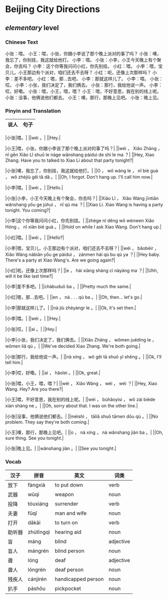 # Beijing City Directions
## *elementary* level

### Chinese Text
小张：喂。
小王：喂，小张，你跟小李说了那个晚上派对的事了吗？
小张：噢，我忘了，你别挂，我这就给他打。
小李：喂。
小张：小李，小王今天晚上有个聚会，你去吗？
小李：这个你等我问问小红，你先别挂。
小红：喂。
小李：喂，宝贝儿，小王那边有个派对，咱们还去不去呀？
小红：呃，还像上次那样吗？
小李：差不多吧。
小红：嗯，那...去吧。
小李：那就这样儿了。
小李：喂。
小张：哎。
小李：小张，我们决定了，我们俩去。
小张：那行，我给他说一声。
小李：哎，好嘞。
小张：喂，小王，喂，喂？
小王：喂，不好意思，我在别的线上呢。
小张：没事，他俩说他们都去。
小王：噢，那行，那晚上见吧。
小张：晚上见。

### Pinyin and Translation
|说人|句子|
|----|----|

|小张|喂。|
||wéi 。|
||Hey.|

|小王|喂，小张，你跟小李说了那个晚上派对的事了吗？|
||wéi ， Xiǎo Zhāng ， nǐ gēn Xiǎo Lǐ shuō le nàge wǎnshang pàiduì de shì le ma ？|
||Hey, Xiao Zhang. Have you to talked to Xiao Li about that party tonight?|

|小张|噢，我忘了，你别挂，我这就给他打。|
||O ， wǒ wàng le ， nǐ bié guà ， wǒ zhèjiù gěi tā dǎ 。|
||Oh, I forgot. Don't hang up. I'll call him now.|

|小李|喂。|
||wéi 。|
||Hello.|

|小张|小李，小王今天晚上有个聚会，你去吗？|
||Xiǎo Lǐ ， Xiǎo Wáng jīntiān wǎnshang yǒu ge jùhuì ， nǐ qù ma ？|
||Xiao Li. Xiao Wang is having a party tonight. You coming?|

|小李|这个你等我问问小红，你先别挂。|
||zhège nǐ děng wǒ wènwen Xiǎo Hóng ， nǐ xiān bié guà 。|
||Hold on while I ask Xiao Wang. Don't hang up.|

|小红|喂。|
||wéi 。|
||Hello?|

|小李|喂，宝贝儿，小王那边有个派对，咱们还去不去呀？|
||wéi ， bǎobèir ， Xiǎo Wáng nàbiān yǒu ge pàiduì ， zánmen hái qù bu qù ya ？|
||Hey baby. There's a party at Xiao Wang's. Are we going again?|

|小红|呃，还像上次那样吗？|
||e ， hái xiàng shàng cì nàyàng ma ？|
||Uhh, will it be like last time?|

|小李|差不多吧。|
||chàbuduō ba 。|
||Pretty much the same.|

|小红|嗯，那...去吧。|
||en ， nà . . . qù ba 。|
||Oh, then... let's go.|

|小李|那就这样儿了。|
||nà jiù zhèyàngr le 。|
||Ok, it's set then.|

|小李|喂。|
||wéi 。|
||Hey.|

|小张|哎。|
||ai 。|
||Hey.|

|小李|小张，我们决定了，我们俩去。|
||Xiǎo Zhāng ， wǒmen juédìng le ， wǒmen liǎ qù 。|
||We've decided Xiao Zhang. We're both going.|

|小张|那行，我给他说一声。|
||nà xíng ， wǒ gěi tā shuō yī shēng 。|
||Ok, I'll tell him.|

|小李|哎，好嘞。|
||ai ， hǎolei 。|
||Ok, great.|

|小张|喂，小王，喂，喂？|
||wéi ， Xiǎo Wáng ， wéi ， wéi ？|
||Hey, Xiao Wang. Hey? Are you there?|

|小王|喂，不好意思，我在别的线上呢。|
||wéi ， bùhǎoyìsi ， wǒ zài biéde xiàn shàng ne 。|
||Oh, sorry about that. I was on the other line.|

|小张|没事，他俩说他们都去。|
||méishì ， tāliǎ shuō tāmen dōu qù 。|
||No problem. They say they're both coming.|

|小王|噢，那行，那晚上见吧。|
||o ， nà xíng ， nà wǎnshang jiàn ba 。|
||Oh, sure thing. See you tonight.|

|小张|晚上见。|
||wǎnshang jiàn 。|
||See you tonight.|
### Vocab
|汉子|拼音|英文|词类|
|----|----|----|----|
|放下|fàngxià|to put down|verb|
|武器|wǔqì|weapon|noun|
|投降|tóuxiáng|surrender|verb|
|夫妻|fūqī|man and wife|noun|
|打开|dǎkāi|to turn on|verb|
|助听器|zhùtīngqì|hearing aid|noun|
|盲|máng|blind|adjective|
|盲人|mángrén|blind person|noun|
|聋|lóng|deaf|adjective|
|聋人|lóngrén|deaf person|noun|
|残疾人|cánjirén|handicapped person|noun|
|扒手|páshǒu|pickpocket|noun|